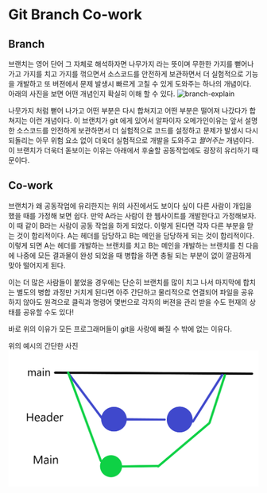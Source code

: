 # Git Branch Co-work

## Branch

 브랜치는 영어 단어 그 자체로 해석하자면 나무가지 라는 뜻이며 무한한 가지를 뻗어나가고 가지를 치고 가지를 꺾으면서 소스코드를 안전하게 보관하면서 더 실험적으로 기능을 개발하고 또 버젼에서 문제 발생시 빠르게 고칠 수 있게 도와주는 하나의 개념이다.
 아래의 사진을 보면 어떤 개념인지 확실히 이해 할 수 있다.
  ![branch-explain](https://images.velog.io/images/gil0127/post/64ea623f-201e-4d19-aedf-2385777c05d4/aaaaaaaaa.png)
  
  나뭇가지 처럼 뻗어 나가고 어떤 부분은 다시 합쳐지고 어떤 부분은 떨어져 나갔다가 합쳐지는 이런 개념이다.
  이 브랜치가 git 에게 있어서 알파이자 오메가인이유는 앞서 설명한 소스코드를 안전하게 보관하면서 더 실험적으로 코드를 설정하고 문제가 발생시 다시 되돌리는 아무 위험 요소 없이 더욱더 실험적으로 개발을 도와주고 _쩔어주는_ 개념이다.
  이 브랜치가 더욱더 돋보이는 이유는 아래에서 후술할 공동작업에도 굉장히 유리하기 때문이다.
  


## Co-work

 브랜치가 왜 공동작업에 유리한지는 위의 사진에서도 보이다 싶이 다른 사람이 개입을 했을 때를 가정해 보면 쉽다. 만약 A라는 사람이 한 웹사이트를 개발한다고 가정해보자. 이 때 같이 B라는 사람이 공동 작업을 하게 되었다.
 이렇게 된다면 각자 다른 부분을 맏는 것이 합리적이다. A는 헤더를 담당하고 B는 메인을 담당하게 되는 것이 합리적이다. 이렇게 되면 A는 헤더를 개발하는 브랜치를 치고 B는 메인을 개발하는 브랜치를 친 다음에 나중에 모든 결과물이 완성 되었을 때 병합을 하면 충될 되는 부분이 없이 깔끔하게 맞아 떨어지게 된다.
 
 이는 더 많은 사람들이 붙었을 경우에는 단순히 브랜치를 많이 치고 나서 마지막에 합치는 별도의 병합 과정만 거치게 된다면 아주 간단하고 물리적으로 연결되어 파일을 공유하지 않아도 원격으로 클릭과 명령어 몇번으로 각자의 버젼을 관리 받을 수도 현재의 상태를 공유할 수도 있다!
 
 바로 위의 이유가 모든 프로그래머들이 git을 사랑에 빠질 수 밖에 없는 이유다.

위의 예시의 간단한 사진
![img.png](/img/221214git-branch-cowork.png)
